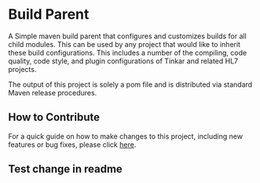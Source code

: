 # Build Parent

A Simple maven build parent that configures and customizes builds for all child modules.  This can be used
by any project that would like to inherit these build configurations. This includes a number of the compiling,
code quality, code style, and plugin configurations of Tinkar and related HL7 projects.

The output of this project is solely a pom file and is distributed via standard Maven release procedures.

## How to Contribute

For a quick guide on how to make changes to this project, including new features or bug fixes, please click [here](doc/how-to-contribute.md).

## Test change in readme


